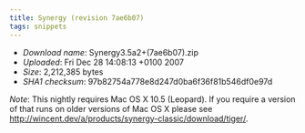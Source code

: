 ```yaml
---
title: Synergy (revision 7ae6b07)
tags: snippets
---
```


-   _Download name_: Synergy3.5a2+(7ae6b07).zip
-   _Uploaded_: Fri Dec 28 14:08:13 +0100 2007
-   _Size_: 2,212,385 bytes
-   _SHA1 checksum_: 97b82754a778e8d247d0ba6f36f81b546df0e97d

_Note_: This nightly requires Mac OS X 10.5 (Leopard). If you require a version of that runs on older versions of Mac OS X please see <http://wincent.dev/a/products/synergy-classic/download/tiger/>.
